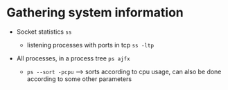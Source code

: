 # Gathering system information

- Socket statistics `ss`
   - listening processes with ports in tcp `ss -ltp`

- All processes, in a process tree `ps ajfx`
   - `ps --sort -pcpu` --> sorts according to cpu usage, can also be done according to some other parameters
